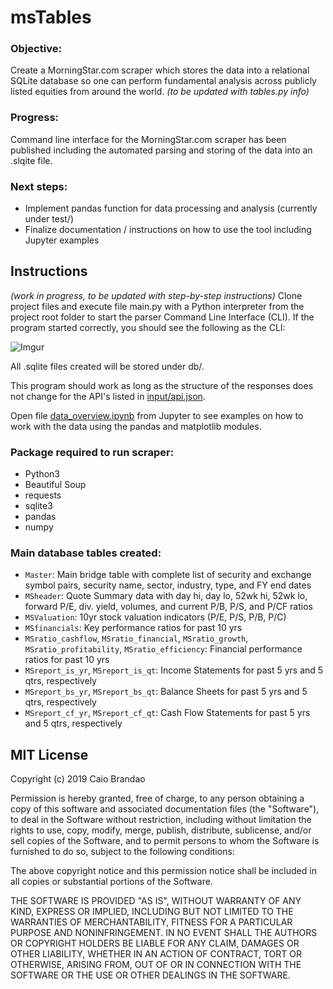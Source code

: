 msTables
========

### Objective:
Create a MorningStar.com scraper which stores the data into a relational SQLite database so one can perform fundamental analysis across publicly listed equities from around the world. *(to be updated with tables.py info)*

### Progress:
Command line interface for the MorningStar.com scraper has been published including the automated parsing and storing of the data into an .slqite file.

### Next steps:
- Implement pandas function for data processing and analysis (currently under test/)
- Finalize documentation / instructions on how to use the tool including Jupyter examples


Instructions
------------
*(work in progress, to be updated with step-by-step instructions)*
Clone project files and execute file main.py with a Python interpreter from the project root folder to start the parser Command Line Interface (CLI). If the program started correctly, you should see the following as the CLI:

![Imgur](https://i.imgur.com/28SO95R.png)

All .sqlite files created will be stored under db/.

This program should work as long as the structure of the responses does not change for the API's listed in [input/api.json](input/api.json).

Open file [data_overview.ipynb](data_overview.ipynb) from Jupyter to see examples on how to work with the data using the pandas and matplotlib modules.

### Package required to run scraper:
- Python3
- Beautiful Soup
- requests
- sqlite3
- pandas
- numpy

### Main database tables created:
- `Master`:     Main bridge table with complete list of security and exchange symbol pairs, security name, sector, industry, type, and FY end dates
- `MSheader`: Quote Summary data with day hi, day lo, 52wk hi, 52wk lo, forward P/E, div. yield, volumes, and current P/B, P/S, and P/CF ratios
- `MSValuation`: 10yr stock valuation indicators (P/E, P/S, P/B, P/C)
- `MSfinancials`: Key performance ratios for past 10 yrs
- `MSratio_cashflow`, `MSratio_financial`, `MSratio_growth`, `MSratio_profitability`, `MSratio_efficiency`: Financial performance ratios for past 10 yrs
- `MSreport_is_yr`, `MSreport_is_qt`: Income Statements for past 5 yrs and 5 qtrs, respectively
- `MSreport_bs_yr`, `MSreport_bs_qt`: Balance Sheets for past 5 yrs and 5 qtrs, respectively
- `MSreport_cf_yr`, `MSreport_cf_qt`: Cash Flow Statements for past 5 yrs and 5 qtrs, respectively


MIT License
-----------

Copyright (c) 2019 Caio Brandao

Permission is hereby granted, free of charge, to any person obtaining a copy
of this software and associated documentation files (the "Software"), to deal
in the Software without restriction, including without limitation the rights
to use, copy, modify, merge, publish, distribute, sublicense, and/or sell
copies of the Software, and to permit persons to whom the Software is
furnished to do so, subject to the following conditions:

The above copyright notice and this permission notice shall be included in all
copies or substantial portions of the Software.

THE SOFTWARE IS PROVIDED "AS IS", WITHOUT WARRANTY OF ANY KIND, EXPRESS OR
IMPLIED, INCLUDING BUT NOT LIMITED TO THE WARRANTIES OF MERCHANTABILITY,
FITNESS FOR A PARTICULAR PURPOSE AND NONINFRINGEMENT. IN NO EVENT SHALL THE
AUTHORS OR COPYRIGHT HOLDERS BE LIABLE FOR ANY CLAIM, DAMAGES OR OTHER
LIABILITY, WHETHER IN AN ACTION OF CONTRACT, TORT OR OTHERWISE, ARISING FROM,
OUT OF OR IN CONNECTION WITH THE SOFTWARE OR THE USE OR OTHER DEALINGS IN THE
SOFTWARE.
